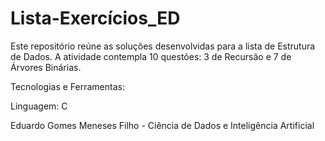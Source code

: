# Lista-Exercícios_ED

Este repositório reúne as soluções desenvolvidas para a lista de Estrutura de Dados.
A atividade contempla 10 questões: 3 de Recursão e 7 de Árvores Binárias.


Tecnologias e Ferramentas:

Linguagem: C





Eduardo Gomes Meneses Filho - Ciência de Dados e Inteligência Artificial
